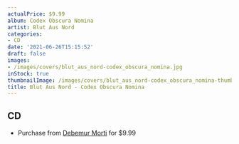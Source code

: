 ```yaml
---
actualPrice: $9.99
album: Codex Obscura Nomina
artist: Blut Aus Nord
categories:
- CD
date: '2021-06-26T15:15:52'
draft: false
images:
- /images/covers/blut_aus_nord-codex_obscura_nomina.jpg
inStock: true
thumbnailImage: /images/covers/blut_aus_nord-codex_obscura_nomina-thumb.jpg
title: Blut Aus Nord - Codex Obscura Nomina
---
```


## CD
* Purchase from [Debemur Morti](https://debemurmorti.aisamerch.com/item/74797) for $9.99
